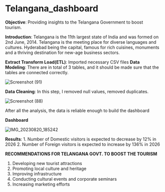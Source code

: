 # **Telangana_dashboard**

**Objective**: Providing insights to the Telangana Government to boost tourism.

**Introduction**: 
 Telangana is the 11th largest state of India and was formed on 2nd June, 2014. Telangana is the meeting place for diverse languages and cultures. Hyderabad being the capital, famous for rich cuisines,  monuments and a thriving destination for new-age business sectors. 


**Extract Transform Load(ETL)**: Imported necessary CSV files
**Data Modeling**: There are in total of 3 tables, and it should be made sure that the tables are connected correctly.

![Screenshot (91)](https://github.com/Anish127/Telangana_dashboard/assets/77845356/78e8f249-24c8-493d-929a-2c0b42e9510b)



**Data Cleaning**: In this step, I removed null values, removed duplicates.

![Screenshot (88)](https://github.com/Anish127/Telangana_dashboard/assets/77845356/f5476ff7-ff10-4a4d-9a71-b04ff618fce4)

After all the analysis, the data is reliable enough to build the dashboard


**Dashboard**

![IMG_20230820_185242](https://github.com/Anish127/Telangana_dashboard/assets/77845356/ed82f227-c663-482d-adcb-85a209441ecc)

**Results**: 1. Number of Domestic visitors is expected to decrease by 12% in 2026
             2. Number of Foreign visitors is expected to increase by 136%  in 2026
 
 
  **RECOMMENDATIONS FOR TELANGANA GOVT. TO BOOST THE TOURISM**
 
  1. Developing new tourist attractions
  2. Promoting local culture and heritage
  3. Improving infrastructure
  4. Conducting cultural events and corporate seminars
  5. Increasing marketing efforts








